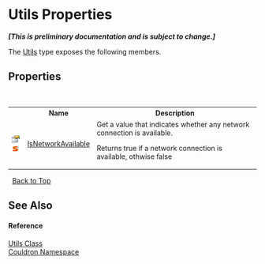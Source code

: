 # Utils Properties
 _**\[This is preliminary documentation and is subject to change.\]**_

The <a href="T_Couldron_Utils">Utils</a> type exposes the following members.


## Properties
&nbsp;<table><tr><th></th><th>Name</th><th>Description</th></tr><tr><td>![Public property](media/pubproperty.gif "Public property")![Static member](media/static.gif "Static member")</td><td><a href="P_Couldron_Utils_IsNetworkAvailable">IsNetworkAvailable</a></td><td>
Get a value that indicates whether any network connection is available. 

 Returns true if a network connection is available, othwise false</td></tr></table>&nbsp;
<a href="#utils-properties">Back to Top</a>

## See Also


#### Reference
<a href="T_Couldron_Utils">Utils Class</a><br /><a href="N_Couldron">Couldron Namespace</a><br />